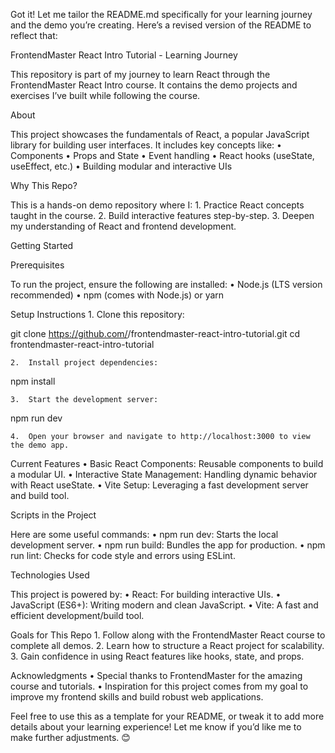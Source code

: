 Got it! Let me tailor the README.md specifically for your learning journey and the demo you’re creating. Here’s a revised version of the README to reflect that:

FrontendMaster React Intro Tutorial - Learning Journey

This repository is part of my journey to learn React through the FrontendMaster React Intro course. It contains the demo projects and exercises I’ve built while following the course.

About

This project showcases the fundamentals of React, a popular JavaScript library for building user interfaces. It includes key concepts like:
	•	Components
	•	Props and State
	•	Event handling
	•	React hooks (useState, useEffect, etc.)
	•	Building modular and interactive UIs

Why This Repo?

This is a hands-on demo repository where I:
	1.	Practice React concepts taught in the course.
	2.	Build interactive features step-by-step.
	3.	Deepen my understanding of React and frontend development.

Getting Started

Prerequisites

To run the project, ensure the following are installed:
	•	Node.js (LTS version recommended)
	•	npm (comes with Node.js) or yarn

Setup Instructions
	1.	Clone this repository:

git clone https://github.com/<your-username>/frontendmaster-react-intro-tutorial.git
cd frontendmaster-react-intro-tutorial


	2.	Install project dependencies:

npm install


	3.	Start the development server:

npm run dev


	4.	Open your browser and navigate to http://localhost:3000 to view the demo app.

Current Features
	•	Basic React Components: Reusable components to build a modular UI.
	•	Interactive State Management: Handling dynamic behavior with React useState.
	•	Vite Setup: Leveraging a fast development server and build tool.

Scripts in the Project

Here are some useful commands:
	•	npm run dev: Starts the local development server.
	•	npm run build: Bundles the app for production.
	•	npm run lint: Checks for code style and errors using ESLint.

Technologies Used

This project is powered by:
	•	React: For building interactive UIs.
	•	JavaScript (ES6+): Writing modern and clean JavaScript.
	•	Vite: A fast and efficient development/build tool.

Goals for This Repo
	1.	Follow along with the FrontendMaster React course to complete all demos.
	2.	Learn how to structure a React project for scalability.
	3.	Gain confidence in using React features like hooks, state, and props.

Acknowledgments
	•	Special thanks to FrontendMaster for the amazing course and tutorials.
	•	Inspiration for this project comes from my goal to improve my frontend skills and build robust web applications.

Feel free to use this as a template for your README, or tweak it to add more details about your learning experience! Let me know if you’d like me to make further adjustments. 😊
